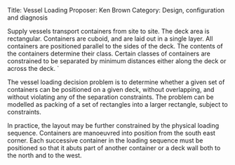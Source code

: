 Title:    Vessel Loading
Proposer: Ken Brown
Category: Design, configuration and diagnosis



Supply vessels transport containers from site to site. The deck area is rectangular. Containers are cuboid, and are laid out in a single layer. All containers are positioned parallel to the sides of the deck. The contents of the containers determine their class. Certain classes of containers are constrained to be separated by minimum distances either along the deck or across the deck. `

The vessel loading decision problem is to determine whether a given set of containers can be positioned on a given deck, without overlapping, and without violating any of the separation constraints. The problem can be modelled as packing of a set of rectangles into a larger rectangle, subject to constraints.

In practice, the layout may be further constrained by the physical loading sequence. Containers are manoeuvred into position from the south east corner. Each successive container in the loading sequence must be positioned so that it abuts part of another container or a deck wall both to the north and to the west.

